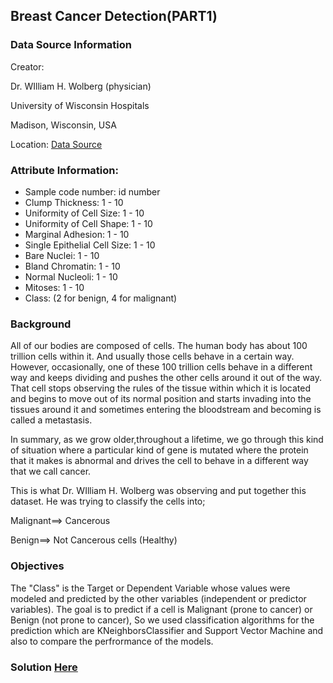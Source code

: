 ## Breast Cancer Detection(PART1)

### Data Source Information

Creator:

Dr. WIlliam H. Wolberg (physician)

University of Wisconsin Hospitals

Madison, Wisconsin, USA

Location: [Data Source](https://archive.ics.uci.edu/dataset/15/breast+cancer+wisconsin+original)


### Attribute Information:

- Sample code number: id number
- Clump Thickness: 1 - 10
- Uniformity of Cell Size: 1 - 10
- Uniformity of Cell Shape: 1 - 10
- Marginal Adhesion: 1 - 10
- Single Epithelial Cell Size: 1 - 10
- Bare Nuclei: 1 - 10
- Bland Chromatin: 1 - 10
- Normal Nucleoli: 1 - 10
- Mitoses: 1 - 10
- Class: (2 for benign, 4 for malignant)

### Background

All of our bodies are composed of cells. The human body has about 100 trillion cells within it. And usually those cells behave in a certain way. However, occasionally, one of these 100 trillion cells behave in a different way and keeps dividing and pushes the other cells around it out of the way. That cell stops observing the rules of the tissue within which it is located and begins to move out of its normal position and starts invading into the tissues around it and sometimes entering the bloodstream and becoming is called a metastasis.

In summary, as we grow older,throughout a lifetime, we go through this kind of situation where a particular kind of gene is mutated where the protein that it makes is abnormal and drives the cell to behave in a different way that we call cancer.

This is what Dr. WIlliam H. Wolberg was observing and put together this dataset. He was trying to classify the cells into;

Malignant==> Cancerous  

Benign==> Not Cancerous cells (Healthy)



### Objectives 

The "Class" is the Target or Dependent Variable whose values were modeled and predicted by the other variables (independent or predictor variables).  The goal is to predict if a cell is Malignant (prone to cancer) or Benign (not prone to cancer), So we used classification algorithms for the prediction which are KNeighborsClassifier and Support Vector Machine and also to compare the perfrormance of the models. 


### Solution [Here](Breast_Cancer_Detection_PART1.ipynb)






